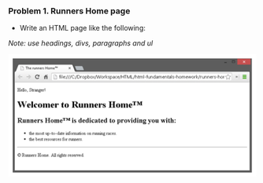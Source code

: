 ### Problem 1. Runners Home page
*	Write an HTML page like the following:

_Note: use headings, divs, paragraphs and ul_

![picture1](images/task1.png)
